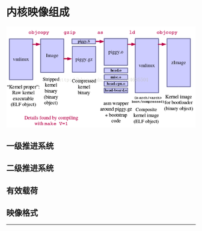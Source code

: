 # 内核映像组成

![1539599177299.png](image/1539599177299.png)


## 一级推进系统

## 二级推进系统

## 有效载荷

## 映像格式


---

